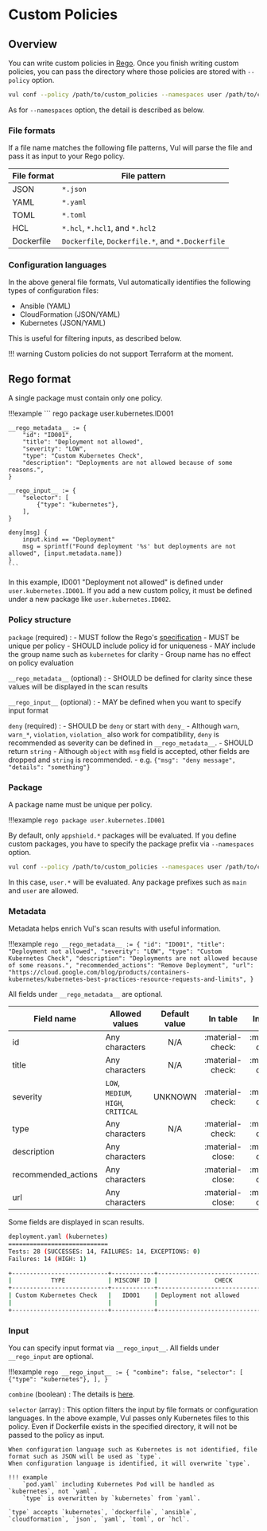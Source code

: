 # Custom Policies

## Overview
You can write custom policies in [Rego][rego].
Once you finish writing custom policies, you can pass the directory where those policies are stored with `--policy` option.

``` bash
vul conf --policy /path/to/custom_policies --namespaces user /path/to/config_dir
```

As for `--namespaces` option, the detail is described as below.

### File formats
If a file name matches the following file patterns, Vul will parse the file and pass it as input to your Rego policy.

| File format    | File pattern                                     |
| -------------- | ------------------------------------------------ |
| JSON           | `*.json`                                         |
| YAML           | `*.yaml`                                         |
| TOML           | `*.toml`                                         |
| HCL            | `*.hcl`, `*.hcl1`, and `*.hcl2`                  |
| Dockerfile     | `Dockerfile`, `Dockerfile.*`, and `*.Dockerfile` |

### Configuration languages
In the above general file formats, Vul automatically identifies the following types of configuration files:

- Ansible (YAML)
- CloudFormation (JSON/YAML)
- Kubernetes (JSON/YAML)

This is useful for filtering inputs, as described below.

!!! warning
    Custom policies do not support Terraform at the moment.

## Rego format
A single package must contain only one policy.

!!!example
    ``` rego
    package user.kubernetes.ID001
    
    __rego_metadata__ := {
    	"id": "ID001",
    	"title": "Deployment not allowed",
    	"severity": "LOW",
    	"type": "Custom Kubernetes Check",
    	"description": "Deployments are not allowed because of some reasons.",
    }

    __rego_input__ := {
        "selector": [
            {"type": "kubernetes"},
        ],
    }
    
    deny[msg] {
    	input.kind == "Deployment"
    	msg = sprintf("Found deployment '%s' but deployments are not allowed", [input.metadata.name])
    }
    ```

In this example, ID001 "Deployment not allowed" is defined under `user.kubernetes.ID001`.
If you add a new custom policy, it must be defined under a new package like `user.kubernetes.ID002`.

### Policy structure

`package` (required)
:   - MUST follow the Rego's [specification][package]
    - MUST be unique per policy
    - SHOULD include policy id for uniqueness
    - MAY include the group name such as `kubernetes` for clarity
        - Group name has no effect on policy evaluation

`__rego_metadata__` (optional)
:   - SHOULD be defined for clarity since these values will be displayed in the scan results

`__rego_input__` (optional)
:   - MAY be defined when you want to specify input format

`deny` (required)
:   - SHOULD be `deny` or start with `deny_`
        - Although `warn`, `warn_*`, `violation`, `violation_` also work for compatibility, `deny` is recommended as severity can be defined in `__rego_metadata__`.
    - SHOULD return `string`
        - Although `object` with `msg` field is accepted, other fields are dropped and `string` is recommended.
        - e.g. `{"msg": "deny message", "details": "something"}`
    

### Package
A package name must be unique per policy.

!!!example
    ``` rego
    package user.kubernetes.ID001
    ```

By default, only `appshield.*` packages will be evaluated.
If you define custom packages, you have to specify the package prefix via `--namespaces` option. 

``` bash
vul conf --policy /path/to/custom_policies --namespaces user /path/to/config_dir
```

In this case, `user.*` will be evaluated.
Any package prefixes such as `main` and `user` are allowed.

### Metadata
Metadata helps enrich Vul's scan results with useful information.

!!!example
    ``` rego
    __rego_metadata__ := {
    	"id": "ID001",
    	"title": "Deployment not allowed",
    	"severity": "LOW",
    	"type": "Custom Kubernetes Check",
    	"description": "Deployments are not allowed because of some reasons.",
    	"recommended_actions": "Remove Deployment",
    	"url": "https://cloud.google.com/blog/products/containers-kubernetes/kubernetes-best-practices-resource-requests-and-limits",
    }
    ```
  
All fields under `__rego_metadata__` are optional.

| Field name         | Allowed values                      | Default value | In table           | In JSON          |
| ------------------ | ------------------------------------| :-----------: | :----------------: |:---------------: |
| id                 | Any characters                      | N/A           | :material-check:   | :material-check: |
| title              | Any characters                      | N/A           | :material-check:   | :material-check: |
| severity           | `LOW`, `MEDIUM`, `HIGH`, `CRITICAL` | UNKNOWN       | :material-check:   | :material-check: |
| type               | Any characters                      | N/A           | :material-check:   | :material-check: |
| description        | Any characters                      |               | :material-close:   | :material-check: |
| recommended_actions| Any characters                      |               | :material-close:   | :material-check: | 
| url                | Any characters                      |               | :material-close:   | :material-check: |

Some fields are displayed in scan results.

``` bash
deployment.yaml (kubernetes)
============================
Tests: 28 (SUCCESSES: 14, FAILURES: 14, EXCEPTIONS: 0)
Failures: 14 (HIGH: 1)

+---------------------------+------------+-------------------------------------+----------+------------------------------------------+
|           TYPE            | MISCONF ID |                CHECK                | SEVERITY |                 MESSAGE                  |
+---------------------------+------------+-------------------------------------+----------+------------------------------------------+
| Custom Kubernetes Check   |   ID001    | Deployment not allowed              |   LOW    | Found deployment 'test' but deployments  |
|                           |            |                                     |          | are not allowed                          |
+---------------------------+------------+-------------------------------------+----------+------------------------------------------+
```

### Input
You can specify input format via `__rego_input__`.
All fields under `__rego_input` are optional.

!!!example
    ``` rego
    __rego_input__ := {
        "combine": false,
        "selector": [
            {"type": "kubernetes"},
        ],
    }
    ```

`combine` (boolean)
: The details is [here](combine.md).

`selector` (array)
:   This option filters the input by file formats or configuration languages. 
    In the above example, Vul passes only Kubernetes files to this policy.
    Even if Dockerfile exists in the specified directory, it will not be passed to the policy as input.

    When configuration language such as Kubernetes is not identified, file format such as JSON will be used as `type`.
    When configuration language is identified, it will overwrite `type`.
    
    !!! example
        `pod.yaml` including Kubernetes Pod will be handled as `kubernetes`, not `yaml`.
        `type` is overwritten by `kubernetes` from `yaml`.

    `type` accepts `kubernetes`, `dockerfile`, `ansible`, `cloudformation`, `json`, `yaml`, `toml`, or `hcl`.

[rego]: https://www.openpolicyagent.org/docs/latest/policy-language/
[package]: https://www.openpolicyagent.org/docs/latest/policy-language/#packages

